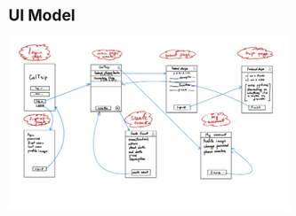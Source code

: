 # UI Model

<img src="https://github.com/calvin-cs262-fall2021-teamC/CalTrip-project/blob/main/images/UI_model_2.0.jpg"  />
